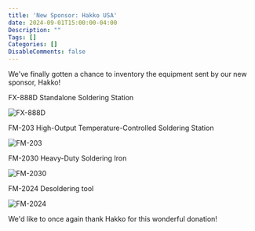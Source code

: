```yaml
---
title: 'New Sponsor: Hakko USA'
date: 2024-09-01T15:00:00-04:00
Description: ""
Tags: []
Categories: []
DisableComments: false
---
```


We've finally gotten a chance to inventory the equipment sent by our new sponsor, Hakko!

FX-888D Standalone Soldering Station

![FX-888D](https://lh3.googleusercontent.com/pw/AP1GczNaa6mmcVNpBi_ahPfsJk1n_nKUoKkGdPSFao8M82v4bLPSQPcqYr1iW6swRhnTWSU18nqEMPFNcSmHIkwc2u1cPhPe3gMHZGck23tcHQzmSkAerEDev0vF4YUGiP5SmVlQhggZhQVrKjvpdaEUWZDA=w1371-h1033-s-no-gm?authuser=0 "FM-888D")

FM-203 High-Output Temperature-Controlled Soldering Station

![FM-203](https://lh3.googleusercontent.com/pw/AP1GczM08_OoRva-kbgHhYzuiDZknY8hXb0gXm0w2us9YuZ2V2SaBgEd7CQv70xPBjWUK7lQMH6p4xMQ28PUv4DAhwvwpj7hVX45BDh8GRGonK0-G37zS7lTlX5bMH_--CTVMMplTPwwpOEupRxVC_kZuftX=w1371-h1033-s-no-gm?authuser=0 "FM-203")

FM-2030 Heavy-Duty Soldering Iron

![FM-2030](https://lh3.googleusercontent.com/pw/AP1GczPHky6eL6EIuu84cadgi85pimpHiy6YOIdoPEo6k3lhxzn4Y70bpuVoTCaY6gaVFcHg6khGeNKyJuNp-ZKySGyzF63G9ZV6kZJwkgtX61tw2dMs8ian9XCtoiqGgz9C8a44FOaLCATuhBTdC4BrhOD7Lg=w1371-h1033-s-no-gm?authuser=0 "FM-2030")

FM-2024 Desoldering tool

![FM-2024](https://lh3.googleusercontent.com/pw/AP1GczMfIl2jLvtOtKmT82KQmQhGzmzhiB3oq4CcB5H6rduso_LUWSCcXo9i0lqKg0MbwzWvnpW37hfWj_P9WL-1m7sWCdIo8WQlqRI8Rea4cupyDLozRj_ReOPeUkfmfbe9-pQhpTh6xCY85ijdkQ-izxSz=w1371-h1033-s-no-gm?authuser=0 "FM-2024")


We'd like to once again thank Hakko for this wonderful donation!
